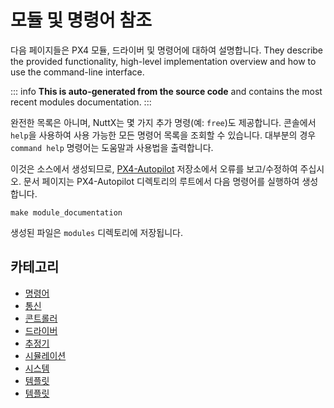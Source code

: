 
# 모듈 및 명령어 참조

다음 페이지들은 PX4 모듈, 드라이버 및 명령어에 대하여 설명합니다. They describe the provided functionality, high-level implementation overview and how to use the command-line interface.

::: info **This is auto-generated from the source code** and contains the most recent modules documentation.
:::

완전한 목록은 아니며, NuttX는 몇 가지 추가 명령(예: `free`)도 제공합니다. 콘솔에서 `help`을 사용하여 사용 가능한 모든 명령어 목록을 조회할 수 있습니다. 대부분의 경우 `command help` 명령어는 도움말과 사용법을 출력합니다.

이것은 소스에서 생성되므로, [PX4-Autopilot](https://github.com/PX4/PX4-Autopilot) 저장소에서 오류를 보고/수정하여 주십시오. 문서 페이지는 PX4-Autopilot 디렉토리의 루트에서 다음 명령어를 실행하여 생성합니다.

```
make module_documentation
```
생성된 파일은 `modules` 디렉토리에 저장됩니다.

## 카테고리
- [명령어](modules_autotune.md)
- [통신](modules_command.md)
- [콘트롤러](modules_communication.md)
- [드라이버](modules_controller.md)
- [추정기](modules_driver.md)
- [시뮬레이션](modules_estimator.md)
- [시스템](modules_simulation.md)
- [템플릿](modules_system.md)
- [템플릿](modules_template.md)
